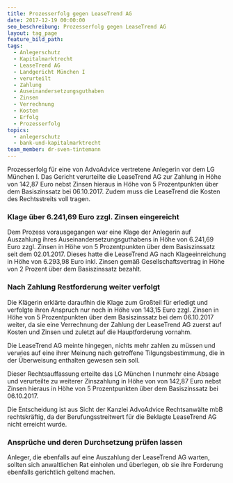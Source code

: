 ```yaml
---
title: Prozesserfolg gegen LeaseTrend AG
date: 2017-12-19 00:00:00
seo_beschreibung: Prozesserfolg gegen LeaseTrend AG
layout: tag_page
feature_bild_path:
tags:
  - Anlegerschutz
  - Kapitalmarktrecht
  - LeaseTrend AG
  - Landgericht München I
  - verurteilt
  - Zahlung
  - Auseinandersetzungsguthaben
  - Zinsen
  - Verrechnung
  - Kosten
  - Erfolg
  - Prozesserfolg
topics:
  - anlegerschutz
  - bank-und-kapitalmarktrecht
team_member: dr-sven-tintemann
---
```



Prozesserfolg für eine von AdvoAdvice vertretene Anlegerin vor dem LG München I. Das Gericht verurteilte die LeaseTrend AG zur Zahlung in Höhe von 142,87 Euro nebst Zinsen hieraus in Höhe von 5 Prozentpunkten über dem Basiszinssatz bei 06.10.2017. Zudem muss die LeaseTrend die Kosten des Rechtsstreits voll tragen.

### Klage über 6.241,69 Euro zzgl. Zinsen eingereicht

Dem Prozess vorausgegangen war eine Klage der Anlegerin auf Auszahlung ihres Auseinandersetzungsguthabens in Höhe von 6.241,69 Euro zzgl. Zinsen in Höhe von 5 Prozentpunkten über dem Basiszinssatz seit dem 02.01.2017. Dieses hatte die LeaseTrend AG nach Klageeinreichung in Höhe von 6.293,98 Euro inkl. Zinsen gemäß Gesellschaftsvertrag in Höhe von 2 Prozent über dem Basiszinssatz bezahlt.

### Nach Zahlung Restforderung weiter verfolgt

Die Klägerin erklärte daraufhin die Klage zum Großteil für erledigt und verfolgte ihren Anspruch nur noch in Höhe von 143,15 Euro zzgl. Zinsen in Höhe von 5 Prozentpunkten über dem Basiszinssatz bei dem 06.10.2017 weiter, da sie eine Verrechnung der Zahlung der LeaseTrend AG zuerst auf Kosten und Zinsen und zuletzt auf die Hauptforderung vornahm.

Die LeaseTrend AG meinte hingegen, nichts mehr zahlen zu müssen und verwies auf eine ihrer Meinung nach getroffene Tilgungsbestimmung, die in der Überweisung enthalten gewesen sein soll.

Dieser Rechtsauffassung erteilte das LG München I nunmehr eine Absage und verurteilte zu weiterer Zinszahlung in Höhe von von 142,87 Euro nebst Zinsen hieraus in Höhe von 5 Prozentpunkten über dem Basiszinssatz bei 06.10.2017.

Die Entscheidung ist aus Sicht der Kanzlei AdvoAdvice Rechtsanwälte mbB rechtskräftig, da der Berufungsstreitwert für die Beklagte LeaseTrend AG nicht erreicht wurde.

### Ansprüche und deren Durchsetzung prüfen lassen

Anleger, die ebenfalls auf eine Auszahlung der LeaseTrend AG warten, sollten sich anwaltlichen Rat einholen und überlegen, ob sie ihre Forderung ebenfalls gerichtlich geltend machen.